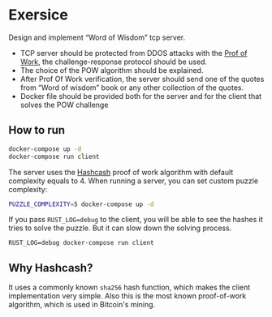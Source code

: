 # Exersice

Design and implement “Word of Wisdom” tcp server.

- TCP server should be protected from DDOS attacks with the [Prof of Work](https://en.wikipedia.org/wiki/Proof_of_work), the challenge-response protocol should be used.
- The choice of the POW algorithm should be explained.
- After Prof Of Work verification, the server should send one of the quotes from “Word of wisdom” book or any other collection of the quotes.
- Docker file should be provided both for the server and for the client that solves the POW challenge

## How to run

```bash
docker-compose up -d
docker-compose run client
```

The server uses the [Hashcash](https://en.wikipedia.org/wiki/Hashcash) proof of work algorithm with default complexity equals to 4. When running a server, you can set custom puzzle complexity:

```bash
PUZZLE_COMPLEXITY=5 docker-compose up -d
```

If you pass `RUST_LOG=debug` to the client, you will be able to see the hashes it tries to solve the puzzle. But it can slow down the solving process.

```
RUST_LOG=debug docker-compose run client
```

## Why Hashcash?

It uses a commonly known `sha256` hash function, which makes the client implementation very simple. Also this is the most known proof-of-work algorithm, which is used in Bitcoin's mining.
